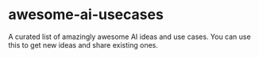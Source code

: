# awesome-ai-usecases
A curated list of amazingly awesome AI ideas and use cases. You can use this to get new ideas and share existing ones.
